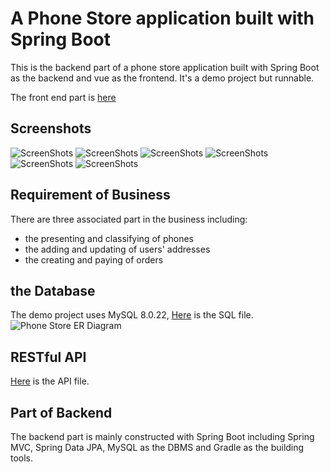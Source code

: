 # A Phone Store application built with Spring Boot
This is the backend part of a phone store application built 
with Spring Boot as the backend and vue as the frontend.
It's a demo project but runnable.

The front end part is [here](https://github.com/YuuyWei/phone_store_demo_vue)

## Screenshots
![ScreenShots](./img/Screenshots%20(1).jpeg)
![ScreenShots](./img/Screenshots%20(2).jpeg)
![ScreenShots](./img/Screenshots%20(3).jpeg)
![ScreenShots](./img/Screenshots%20(4).jpeg)
![ScreenShots](./img/Screenshots%20(5).jpeg)
![ScreenShots](./img/Screenshots%20(6).jpeg)

## Requirement of Business
There are three associated part in the business including:
- the presenting and classifying of phones
- the adding and updating of users' addresses
- the creating and paying of orders

## the Database
The demo project uses MySQL 8.0.22,
[Here](phone_store.sql) is the SQL file.
![Phone Store ER Diagram](ERDiagram.png)

## RESTful API
[Here]() is the API file.

## Part of Backend
The backend part is mainly constructed with Spring Boot including
Spring MVC, Spring Data JPA, MySQL as the DBMS and Gradle as the
building tools.
